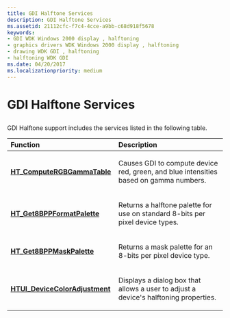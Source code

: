 ```yaml
---
title: GDI Halftone Services
description: GDI Halftone Services
ms.assetid: 21112cfc-f7c4-4cce-a9bb-c68d918f5678
keywords:
- GDI WDK Windows 2000 display , halftoning
- graphics drivers WDK Windows 2000 display , halftoning
- drawing WDK GDI , halftoning
- halftoning WDK GDI
ms.date: 04/20/2017
ms.localizationpriority: medium
---
```


# GDI Halftone Services


## <span id="ddk_gdi_halftone_services_gg"></span><span id="DDK_GDI_HALFTONE_SERVICES_GG"></span>


GDI Halftone support includes the services listed in the following table.

<table>
<colgroup>
<col width="50%" />
<col width="50%" />
</colgroup>
<thead>
<tr class="header">
<th align="left">Function</th>
<th align="left">Description</th>
</tr>
</thead>
<tbody>
<tr class="odd">
<td align="left"><p><a href="https://docs.microsoft.com/windows/desktop/api/winddi/nf-winddi-ht_computergbgammatable" data-raw-source="[&lt;strong&gt;HT_ComputeRGBGammaTable&lt;/strong&gt;](/windows/desktop/api/winddi/nf-winddi-ht_computergbgammatable)"><strong>HT_ComputeRGBGammaTable</strong></a></p></td>
<td align="left"><p>Causes GDI to compute device red, green, and blue intensities based on gamma numbers.</p></td>
</tr>
<tr class="even">
<td align="left"><p><a href="https://docs.microsoft.com/windows/desktop/api/winddi/nf-winddi-ht_get8bppformatpalette" data-raw-source="[&lt;strong&gt;HT_Get8BPPFormatPalette&lt;/strong&gt;](/windows/desktop/api/winddi/nf-winddi-ht_get8bppformatpalette)"><strong>HT_Get8BPPFormatPalette</strong></a></p></td>
<td align="left"><p>Returns a halftone palette for use on standard 8-bits per pixel device types.</p></td>
</tr>
<tr class="odd">
<td align="left"><p><a href="https://docs.microsoft.com/windows/desktop/api/winddi/nf-winddi-ht_get8bppmaskpalette" data-raw-source="[&lt;strong&gt;HT_Get8BPPMaskPalette&lt;/strong&gt;](/windows/desktop/api/winddi/nf-winddi-ht_get8bppmaskpalette)"><strong>HT_Get8BPPMaskPalette</strong></a></p></td>
<td align="left"><p>Returns a mask palette for an 8-bits per pixel device type.</p></td>
</tr>
<tr class="even">
<td align="left"><p><a href="https://docs.microsoft.com/windows/desktop/api/winddi/nf-winddi-htui_devicecoloradjustment" data-raw-source="[&lt;strong&gt;HTUI_DeviceColorAdjustment&lt;/strong&gt;](/windows/desktop/api/winddi/nf-winddi-htui_devicecoloradjustment)"><strong>HTUI_DeviceColorAdjustment</strong></a></p></td>
<td align="left"><p>Displays a dialog box that allows a user to adjust a device's halftoning properties.</p></td>
</tr>
</tbody>
</table>

 

 

